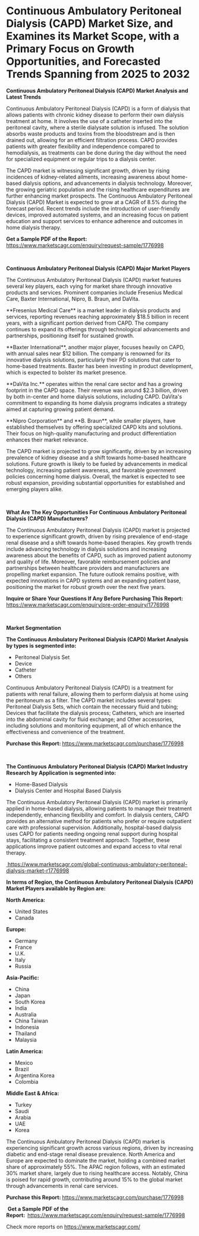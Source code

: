 <p><h1>Continuous Ambulatory Peritoneal Dialysis (CAPD) Market Size, and Examines its Market Scope, with a Primary Focus on Growth Opportunities, and Forecasted Trends Spanning from 2025 to 2032</h1></p><p><strong>Continuous Ambulatory Peritoneal Dialysis (CAPD) Market Analysis and Latest Trends</strong></p>
<p><p>Continuous Ambulatory Peritoneal Dialysis (CAPD) is a form of dialysis that allows patients with chronic kidney disease to perform their own dialysis treatment at home. It involves the use of a catheter inserted into the peritoneal cavity, where a sterile dialysate solution is infused. The solution absorbs waste products and toxins from the bloodstream and is then drained out, allowing for an efficient filtration process. CAPD provides patients with greater flexibility and independence compared to hemodialysis, as treatments can be done during the day without the need for specialized equipment or regular trips to a dialysis center.</p><p>The CAPD market is witnessing significant growth, driven by rising incidences of kidney-related ailments, increasing awareness about home-based dialysis options, and advancements in dialysis technology. Moreover, the growing geriatric population and the rising healthcare expenditures are further enhancing market prospects. The Continuous Ambulatory Peritoneal Dialysis (CAPD) Market is expected to grow at a CAGR of 8.5% during the forecast period. Recent trends include the introduction of user-friendly devices, improved automated systems, and an increasing focus on patient education and support services to enhance adherence and outcomes in home dialysis therapy.</p></p>
<p><strong>Get a Sample PDF of the Report:&nbsp;</strong> <a href="https://www.marketscagr.com/enquiry/request-sample/1776998?utm_campaign=2116&utm_medium=2&utm_source=Github&utm_content=ia&utm_term=05032025&utm_id=continuous-ambulatory-peritoneal-dialysis-capd">https://www.marketscagr.com/enquiry/request-sample/1776998</a></p>
<p>&nbsp;</p>
<p><strong>Continuous Ambulatory Peritoneal Dialysis (CAPD) Major Market Players</strong></p>
<p><p>The Continuous Ambulatory Peritoneal Dialysis (CAPD) market features several key players, each vying for market share through innovative products and services. Prominent companies include Fresenius Medical Care, Baxter International, Nipro, B. Braun, and DaVita.</p><p>**Fresenius Medical Care** is a market leader in dialysis products and services, reporting revenues reaching approximately $18.5 billion in recent years, with a significant portion derived from CAPD. The company continues to expand its offerings through technological advancements and partnerships, positioning itself for sustained growth.</p><p>**Baxter International**, another major player, focuses heavily on CAPD, with annual sales near $12 billion. The company is renowned for its innovative dialysis solutions, particularly their PD solutions that cater to home-based treatments. Baxter has been investing in product development, which is expected to bolster its market presence.</p><p>**DaVita Inc.** operates within the renal care sector and has a growing footprint in the CAPD space. Their revenue was around $2.3 billion, driven by both in-center and home dialysis solutions, including CAPD. DaVita's commitment to expanding its home dialysis programs indicates a strategy aimed at capturing growing patient demand.</p><p>**Nipro Corporation** and **B. Braun**, while smaller players, have established themselves by offering specialized CAPD kits and solutions. Their focus on high-quality manufacturing and product differentiation enhances their market relevance.</p><p>The CAPD market is projected to grow significantly, driven by an increasing prevalence of kidney disease and a shift towards home-based healthcare solutions. Future growth is likely to be fueled by advancements in medical technology, increasing patient awareness, and favorable government policies concerning home dialysis. Overall, the market is expected to see robust expansion, providing substantial opportunities for established and emerging players alike.</p></p>
<p>&nbsp;</p>
<p><strong>What Are The Key Opportunities For Continuous Ambulatory Peritoneal Dialysis (CAPD) Manufacturers?</strong></p>
<p><p>The Continuous Ambulatory Peritoneal Dialysis (CAPD) market is projected to experience significant growth, driven by rising prevalence of end-stage renal disease and a shift towards home-based therapies. Key growth trends include advancing technology in dialysis solutions and increasing awareness about the benefits of CAPD, such as improved patient autonomy and quality of life. Moreover, favorable reimbursement policies and partnerships between healthcare providers and manufacturers are propelling market expansion. The future outlook remains positive, with expected innovations in CAPD systems and an expanding patient base, positioning the market for robust growth over the next five years.</p></p>
<p><strong>Inquire or Share Your Questions If Any Before Purchasing This Report:</strong> <a href="https://www.marketscagr.com/enquiry/pre-order-enquiry/1776998?utm_campaign=2116&utm_medium=2&utm_source=Github&utm_content=ia&utm_term=05032025&utm_id=continuous-ambulatory-peritoneal-dialysis-capd">https://www.marketscagr.com/enquiry/pre-order-enquiry/1776998</a></p>
<p>&nbsp;</p>
<p><strong>Market Segmentation</strong></p>
<p><strong>The Continuous Ambulatory Peritoneal Dialysis (CAPD) Market Analysis by types is segmented into:</strong></p>
<p><ul><li>Peritoneal Dialysis Set</li><li>Device</li><li>Catheter</li><li>Others</li></ul></p>
<p><p>Continuous Ambulatory Peritoneal Dialysis (CAPD) is a treatment for patients with renal failure, allowing them to perform dialysis at home using the peritoneum as a filter. The CAPD market includes several types: Peritoneal Dialysis Sets, which contain the necessary fluid and tubing; Devices that facilitate the dialysis process; Catheters, which are inserted into the abdominal cavity for fluid exchange; and Other accessories, including solutions and monitoring equipment, all of which enhance the effectiveness and convenience of the treatment.</p></p>
<p><strong>Purchase this Report:&nbsp;</strong><a href="https://www.marketscagr.com/purchase/1776998?utm_campaign=2116&utm_medium=2&utm_source=Github&utm_content=ia&utm_term=05032025&utm_id=continuous-ambulatory-peritoneal-dialysis-capd">https://www.marketscagr.com/purchase/1776998</a></p>
<p>&nbsp;</p>
<p><strong>The Continuous Ambulatory Peritoneal Dialysis (CAPD) Market Industry Research by Application is segmented into:</strong></p>
<p><ul><li>Home-Based Dialysis</li><li>Dialysis Center and Hospital Based Dialysis</li></ul></p>
<p><p>The Continuous Ambulatory Peritoneal Dialysis (CAPD) market is primarily applied in home-based dialysis, allowing patients to manage their treatment independently, enhancing flexibility and comfort. In dialysis centers, CAPD provides an alternative method for patients who prefer or require outpatient care with professional supervision. Additionally, hospital-based dialysis uses CAPD for patients needing ongoing renal support during hospital stays, facilitating a consistent treatment approach. Together, these applications improve patient outcomes and expand access to vital renal therapy.</p></p>
<p><a href="https://www.marketscagr.com/global-continuous-ambulatory-peritoneal-dialysis-market-r1776998?utm_campaign=2116&utm_medium=2&utm_source=Github&utm_content=ia&utm_term=05032025&utm_id=continuous-ambulatory-peritoneal-dialysis-capd">&nbsp;https://www.marketscagr.com/global-continuous-ambulatory-peritoneal-dialysis-market-r1776998</a></p>
<p><strong>In terms of Region, the Continuous Ambulatory Peritoneal Dialysis (CAPD) Market Players available by Region are:</strong></p>
<p>
    <p> <strong> North America: </strong>
        <ul>
            <li>United States</li>
            <li>Canada</li>
        </ul>
        </p> 
    <p> <strong> Europe: </strong>
        <ul>
            <li>Germany</li>
            <li>France</li>
            <li>U.K.</li>
            <li>Italy</li>
            <li>Russia</li>
        </ul>
        </p> 
    <p> <strong> Asia-Pacific: </strong>
        <ul>
            <li>China</li>
            <li>Japan</li>
            <li>South Korea</li>
            <li>India</li>
            <li>Australia</li>
            <li>China Taiwan</li>
            <li>Indonesia</li>
            <li>Thailand</li>
            <li>Malaysia</li>
        </ul>
        </p> 
    <p> <strong> Latin America: </strong>
        <ul>
            <li>Mexico</li>
            <li>Brazil</li>
            <li>Argentina Korea</li>
            <li>Colombia</li>
        </ul>
        </p> 
    <p> <strong> Middle East & Africa: </strong>
        <ul>
            <li>Turkey</li>
            <li>Saudi</li>
            <li>Arabia</li>
            <li>UAE</li>
            <li>Korea</li>
        </ul>
    </p>
    </p>
<p><p>The Continuous Ambulatory Peritoneal Dialysis (CAPD) market is experiencing significant growth across various regions, driven by increasing diabetic and end-stage renal disease prevalence. North America and Europe are expected to dominate the market, holding a combined market share of approximately 55%. The APAC region follows, with an estimated 30% market share, largely due to rising healthcare access. Notably, China is poised for rapid growth, contributing around 15% to the global market through advancements in renal care services.</p></p>
<p><strong>Purchase this Report: </strong><a href="https://www.marketscagr.com/purchase/1776998?utm_campaign=2116&utm_medium=2&utm_source=Github&utm_content=ia&utm_term=05032025&utm_id=continuous-ambulatory-peritoneal-dialysis-capd">https://www.marketscagr.com/purchase/1776998</a></p>
<p>&nbsp;<strong>Get a Sample PDF of the Report:&nbsp;&nbsp;</strong><a href="https://www.marketscagr.com/enquiry/request-sample/1776998?utm_campaign=2116&utm_medium=2&utm_source=Github&utm_content=ia&utm_term=05032025&utm_id=continuous-ambulatory-peritoneal-dialysis-capd">https://www.marketscagr.com/enquiry/request-sample/1776998</a></p>
<p><strong></strong></p>
<p>Check more reports on <a href="https://www.marketscagr.com/?utm_campaign=2116&utm_medium=2&utm_source=Github&utm_content=ia&utm_term=05032025&utm_id=continuous-ambulatory-peritoneal-dialysis-capd">https://www.marketscagr.com/</a></p>